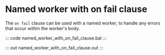 # Named worker with on fail clause

The `on fail` clause can be used with a named worker, to handle any errors that occur within the worker's body.

::: code named_worker_with_on_fail_clause.bal :::

::: out named_worker_with_on_fail_clause.out :::
